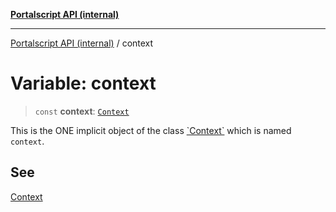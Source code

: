 [**Portalscript API (internal)**](../README.md)

***

[Portalscript API (internal)](../globals.md) / context

# Variable: context

> `const` **context**: [`Context`](../interfaces/Context.md)

This is the ONE implicit object of the class [\`Context\`](../interfaces/Context.md) which is named `context`.

## See

[Context](../interfaces/Context.md)
